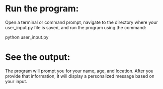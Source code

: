 # Run the program: 

Open a terminal or command prompt, navigate to the directory where your user_input.py file is saved, and run the program using the command:


python user_input.py

# See the output: 

The program will prompt you for your name, age, and location. After you provide that information, it will display a personalized message based on your input.
